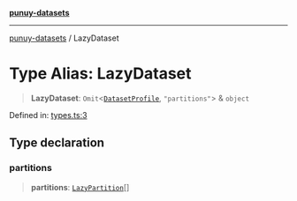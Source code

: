 [**punuy-datasets**](../README.md)

***

[punuy-datasets](../README.md) / LazyDataset

# Type Alias: LazyDataset

> **LazyDataset**: `Omit`\<[`DatasetProfile`](../interfaces/DatasetProfile.md), `"partitions"`\> & `object`

Defined in: [types.ts:3](https://github.com/andrefs/punuy-datasets/blob/4f4a939211d2cce016e60a187467f8bafbe5c3b7/src/lib/types.ts#L3)

## Type declaration

### partitions

> **partitions**: [`LazyPartition`](LazyPartition.md)[]

